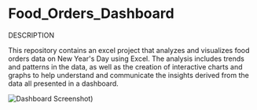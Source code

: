 # Food_Orders_Dashboard
DESCRIPTION

This repository contains an excel project that analyzes and visualizes food orders data on New Year's Day using Excel. The analysis includes trends and patterns in the data, as well as the creation of interactive charts and graphs to help understand and communicate the insights derived from the data all presented in a dashboard.

![Dashboard Screenshot](<Excel Dashboard/Orders_Dashboard.jpg>))

